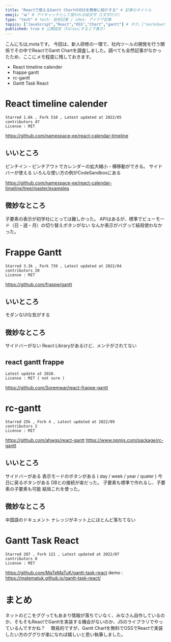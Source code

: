 ```yaml
---
title: "Reactで使えるGantt ChartのOSSを簡単に紹介する" # 記事のタイトル
emoji: "📊" # アイキャッチとして使われる絵文字（1文字だけ）
type: "tech" # tech: 技術記事 / idea: アイデア記事
topics: ["JavaScript","React","OSS","Chart","gantt"] # タグ。["markdown", "rust", "aws"]のように指定する
published: true # 公開設定（falseにすると下書き）
---
```


こんにちは,motaです。
今回は、新人研修の一環で、社内ツールの開発を行う関係でその中でReactでGantt Chartを調査しました。調べても全然記事がなかったため、ここにメモ程度に残しておきます。


- React timeline calender
- frappe gantt
- rc-gantt
- Gantt Task React

# React timeline calender

```
Starred 1.6k , Fork 510 , Latest updated at 2022/05
contributors 47
License : MIT

```
https://github.com/namespace-ee/react-calendar-timeline

## いいところ
ピンチイン・ピンチアウトでカレンダーの拡大縮小・横移動ができる。
サイドバーが使える
いろんな使い方の例がCodeSandboxにある

https://github.com/namespace-ee/react-calendar-timeline/tree/master/examples

## 微妙なところ
子要素の表示が初学社にとっては難しかった。
APIはあるが、標準でビューモード（日・週・月）の切り替えボタンがない
なんか表示がバグって結局使わなかった。

# Frappe Gantt
```
Starred 3.3k , Fork 739 , Latest updated at 2022/04
contributors 20
License : MIT
```
https://github.com/frappe/gantt

## いいところ
モダンなUIな気がする

## 微妙なところ
サイドバーがない
React Libraryがあるけど、メンテがされてない

## react gantt frappe
```
Latest update at 2020.
License : MIT ( not sure )
```
https://github.com/Soremwar/react-frappe-gantt

# rc-gantt
```
Starred 25k , Fork 4 , Latest updated at 2022/09
contributors 2
License : MIT
```
https://github.com/ahwgs/react-gantt
https://www.npmjs.com/package/rc-gantt

## いいところ
サイドバーがある
表示モードのボタンがある ( day / week / year / quater )
今日に戻るボタンがある
DBとの接続が楽だった。
子要素も標準で作れるし、子要素の子要素も可能
結局これを使った。

## 微妙なところ
中国語のドキュメント
ナレッジがネット上にほとんど落ちてない


# Gantt Task React
```
Starred 287 , Fork 121 , Latest updated at 2022/07
contributors 8
License : MIT
```

https://github.com/MaTeMaTuK/gantt-task-react
demo : https://matematuk.github.io/gantt-task-react/


# まとめ
ネットのどこをググってもあまり情報が落ちていなく、みなさん自作しているのか、そもそもReactでGanttを実装する機会がないのか、JSのライブラリでやっているんですかね？　
簡易的ですが、Gantt Chartを無料でOSSでReactで実装したい方のググりが楽になれば嬉しいと思い執筆しました。

